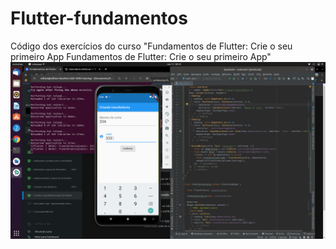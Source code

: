 # Flutter-fundamentos
Código dos exercícios do curso "Fundamentos de Flutter: Crie o seu primeiro App Fundamentos de Flutter: Crie o seu primeiro App"
![alt text](https://github.com/WillianLauber/Flutter-fundamentos/blob/main/bytebank/sample.png?raw=true)

